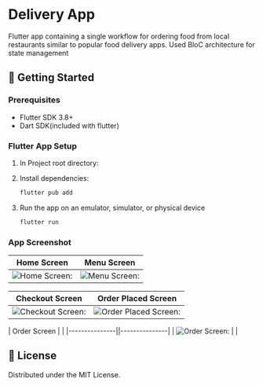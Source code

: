 # Delivery App

Flutter app containing a single workflow for ordering food from local restaurants similar to popular food delivery apps.
Used BloC architecture for state management

## 🚀 Getting Started

### Prerequisites
- Flutter SDK 3.8+
- Dart SDK(included with flutter)


### Flutter App Setup

1. In Project root directory:

2. Install dependencies:
   ```bash
   flutter pub add 
   ```

3. Run the app on an emulator, simulator, or physical device
   ```bash
   flutter run
   ```

### App Screenshot

| Home Screen | Menu Screen |
|--------------|--------------|
| ![Home Screen:](https://github.com/user-attachments/assets/a197312b-066e-4620-907c-a378f71cb635) | ![Menu Screen:](https://github.com/user-attachments/assets/2908aa98-0fb4-4d59-9583-df2d109d9f28) |

| Checkout Screen | Order Placed Screen |
|-----------------|---------------------|
|![Checkout Screen:](https://github.com/user-attachments/assets/57199c79-f383-4e48-8651-cdbb76669dad) | ![Order Placed Screen:](https://github.com/user-attachments/assets/e62127a4-862b-41ed-99ed-d5c6131cb275) |

| Order Screen | |
|---------------||---------------|
| ![Order Screen:](https://github.com/user-attachments/assets/d5852276-cdfe-4f5f-a15d-45b3b16c07ec) | |








## 📄 License

Distributed under the MIT License.
